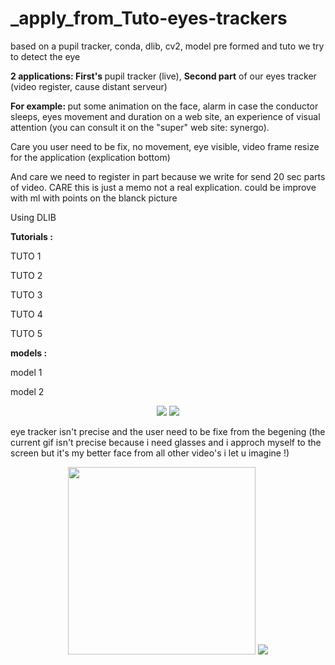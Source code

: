 # _apply_from_Tuto-eyes-trackers



based on a pupil tracker, conda, dlib, cv2, model pre formed and tuto we try to detect the eye

<strong> 2 applications: First's </strong> pupil tracker (live), <strong>Second part</strong> of our eyes tracker (video register, cause distant serveur)

<strong>For example: </strong> put some animation on the face, alarm in case the conductor sleeps, eyes movement and duration on a web site, an experience of visual attention (you can consult it on the "super" web site: synergo).

Care you user need to be fix, no movement, eye visible, video frame resize for the application (explication bottom)

And care we need to register in part because we write for send 20 sec parts of video. CARE this is just a memo not a real explication.
could be improve with ml with points on the blanck picture

Using DLIB


<strong> Tutorials : </strong>

TUTO 1

TUTO 2

TUTO 3

TUTO 4

TUTO 5

<strong> models : </strong>

model 1

model 2




<p align="center">
  <img src="https://user-images.githubusercontent.com/54853371/75084440-63ce4b80-5520-11ea-8519-b6e6c347413d.gif">
  <img src="https://user-images.githubusercontent.com/54853371/75084619-8319a880-5521-11ea-8e70-ca8256b25d4f.gif">
</p>


eye tracker isn't precise and the user need to be fixe from the begening (the current gif isn't precise because i need glasses and i approch myself to the screen but it's my better face from all other video's i let u imagine !)

<p align="center">
<img width="300" heigh="300" src="https://user-images.githubusercontent.com/54853371/75084989-bad61f80-5524-11ea-90b0-1f5f36ef3392.gif">
<img src="https://user-images.githubusercontent.com/54853371/75084439-629d1e80-5520-11ea-8d3a-74f6ba269fd2.gif">
</p>

